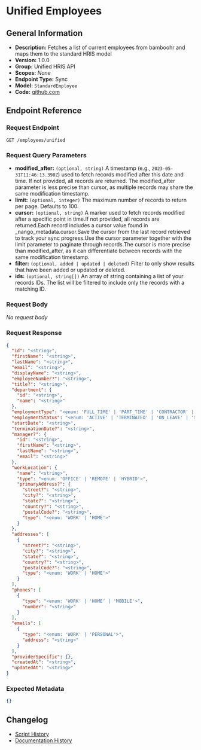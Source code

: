 <!-- BEGIN GENERATED CONTENT -->
# Unified Employees

## General Information

- **Description:** Fetches a list of current employees from bamboohr and maps them to the standard HRIS model
- **Version:** 1.0.0
- **Group:** Unified HRIS API
- **Scopes:** _None_
- **Endpoint Type:** Sync
- **Model:** `StandardEmployee`
- **Code:** [github.com](https://github.com/NangoHQ/integration-templates/tree/main/integrations/bamboohr-basic/syncs/unified-employees.ts)


## Endpoint Reference

### Request Endpoint

`GET /employees/unified`

### Request Query Parameters

- **modified_after:** `(optional, string)` A timestamp (e.g., `2023-05-31T11:46:13.390Z`) used to fetch records modified after this date and time. If not provided, all records are returned. The modified_after parameter is less precise than cursor, as multiple records may share the same modification timestamp.
- **limit:** `(optional, integer)` The maximum number of records to return per page. Defaults to 100.
- **cursor:** `(optional, string)` A marker used to fetch records modified after a specific point in time.If not provided, all records are returned.Each record includes a cursor value found in _nango_metadata.cursor.Save the cursor from the last record retrieved to track your sync progress.Use the cursor parameter together with the limit parameter to paginate through records.The cursor is more precise than modified_after, as it can differentiate between records with the same modification timestamp.
- **filter:** `(optional, added | updated | deleted)` Filter to only show results that have been added or updated or deleted.
- **ids:** `(optional, string[])` An array of string containing a list of your records IDs. The list will be filtered to include only the records with a matching ID.

### Request Body

_No request body_

### Request Response

```json
{
  "id": "<string>",
  "firstName": "<string>",
  "lastName": "<string>",
  "email": "<string>",
  "displayName": "<string>",
  "employeeNumber?": "<string>",
  "title?": "<string>",
  "department": {
    "id": "<string>",
    "name": "<string>"
  },
  "employmentType": "<enum: 'FULL_TIME' | 'PART_TIME' | 'CONTRACTOR' | 'INTERN' | 'TEMPORARY' | 'OTHER'>",
  "employmentStatus": "<enum: 'ACTIVE' | 'TERMINATED' | 'ON_LEAVE' | 'SUSPENDED' | 'PENDING'>",
  "startDate": "<string>",
  "terminationDate?": "<string>",
  "manager?": {
    "id": "<string>",
    "firstName": "<string>",
    "lastName": "<string>",
    "email": "<string>"
  },
  "workLocation": {
    "name": "<string>",
    "type": "<enum: 'OFFICE' | 'REMOTE' | 'HYBRID'>",
    "primaryAddress?": {
      "street?": "<string>",
      "city?": "<string>",
      "state?": "<string>",
      "country?": "<string>",
      "postalCode?": "<string>",
      "type": "<enum: 'WORK' | 'HOME'>"
    }
  },
  "addresses": [
    {
      "street?": "<string>",
      "city?": "<string>",
      "state?": "<string>",
      "country?": "<string>",
      "postalCode?": "<string>",
      "type": "<enum: 'WORK' | 'HOME'>"
    }
  ],
  "phones": [
    {
      "type": "<enum: 'WORK' | 'HOME' | 'MOBILE'>",
      "number": "<string>"
    }
  ],
  "emails": [
    {
      "type": "<enum: 'WORK' | 'PERSONAL'>",
      "address": "<string>"
    }
  ],
  "providerSpecific": {},
  "createdAt": "<string>",
  "updatedAt": "<string>"
}
```

### Expected Metadata

```json
{}
```

## Changelog

- [Script History](https://github.com/NangoHQ/integration-templates/commits/main/integrations/bamboohr-basic/syncs/unified-employees.ts)
- [Documentation History](https://github.com/NangoHQ/integration-templates/commits/main/integrations/bamboohr-basic/syncs/unified-employees.md)

<!-- END  GENERATED CONTENT -->

